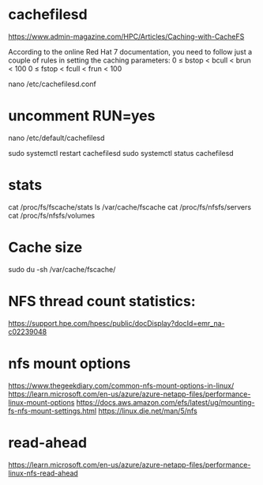 
# cachefilesd

https://www.admin-magazine.com/HPC/Articles/Caching-with-CacheFS

According to the online Red Hat 7 documentation, you need to follow just a couple of rules in setting the caching parameters:
0 ≤ bstop < bcull < brun < 100
0 ≤ fstop < fcull < frun < 100

nano /etc/cachefilesd.conf

# uncomment RUN=yes
nano /etc/default/cachefilesd

sudo systemctl restart cachefilesd
sudo systemctl status cachefilesd

# stats
cat /proc/fs/fscache/stats
ls /var/cache/fscache
cat /proc/fs/nfsfs/servers
cat /proc/fs/nfsfs/volumes

# Cache size
sudo du -sh /var/cache/fscache/

# NFS thread count statistics:
https://support.hpe.com/hpesc/public/docDisplay?docId=emr_na-c02239048

# nfs mount options

https://www.thegeekdiary.com/common-nfs-mount-options-in-linux/
https://learn.microsoft.com/en-us/azure/azure-netapp-files/performance-linux-mount-options
https://docs.aws.amazon.com/efs/latest/ug/mounting-fs-nfs-mount-settings.html
https://linux.die.net/man/5/nfs

# read-ahead

https://learn.microsoft.com/en-us/azure/azure-netapp-files/performance-linux-nfs-read-ahead
